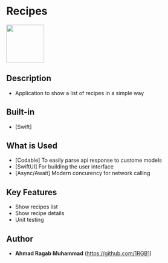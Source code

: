 # Recipes

<img src="https://github.com/user-attachments/assets/3181e121-d67c-42a0-883c-ad7662187fa5" width="100" height="100" />

## Description

- Application to show a list of recipes in a simple way

## Built-in

- [Swift]

## What is Used

- [Codable] To easily parse api response to custome models
- [SwiftUI] For building the user interface
- [Async/Await] Modern concurency for network calling

## Key Features

- Show recipes list
- Show recipe details
- Unit testing

## Author

- **Ahmad Ragab Muhammad** (https://github.com/1RGB1)
